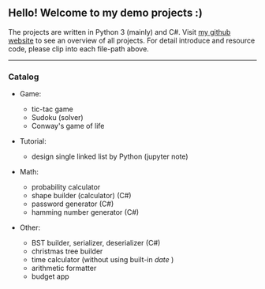 ## Hello! Welcome to my demo projects :) 
The projects are written in Python 3 (mainly) and C#.
Visit [my github website](https://elie-yen.github.io/) to see an overview of all projects.
For detail introduce and resource code, please clip into each file-path above.

---

### Catalog
* Game: 
  * tic-tac game
  * Sudoku (solver)
  * Conway's game of life

* Tutorial:
  * design single linked list by Python (jupyter note)

* Math: 
  * probability calculator
  * shape builder (calculator) (C#)
  * password generator (C#)
  * hamming number generator (C#)

* Other: 
  * BST builder, serializer, deserializer (C#)
  * christmas tree builder
  * time calculator (without using built-in *date* )
  * arithmetic formatter 
  * budget app
